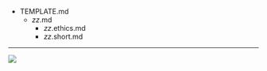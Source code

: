 - TEMPLATE.md
  - _zz_.md
    - _zz_.ethics.md
    - _zz_.short.md


---

![](https://codeberg.org/crimeflare/cloudflare-tor/media/branch/master/image/cfisnotanoption.jpg)